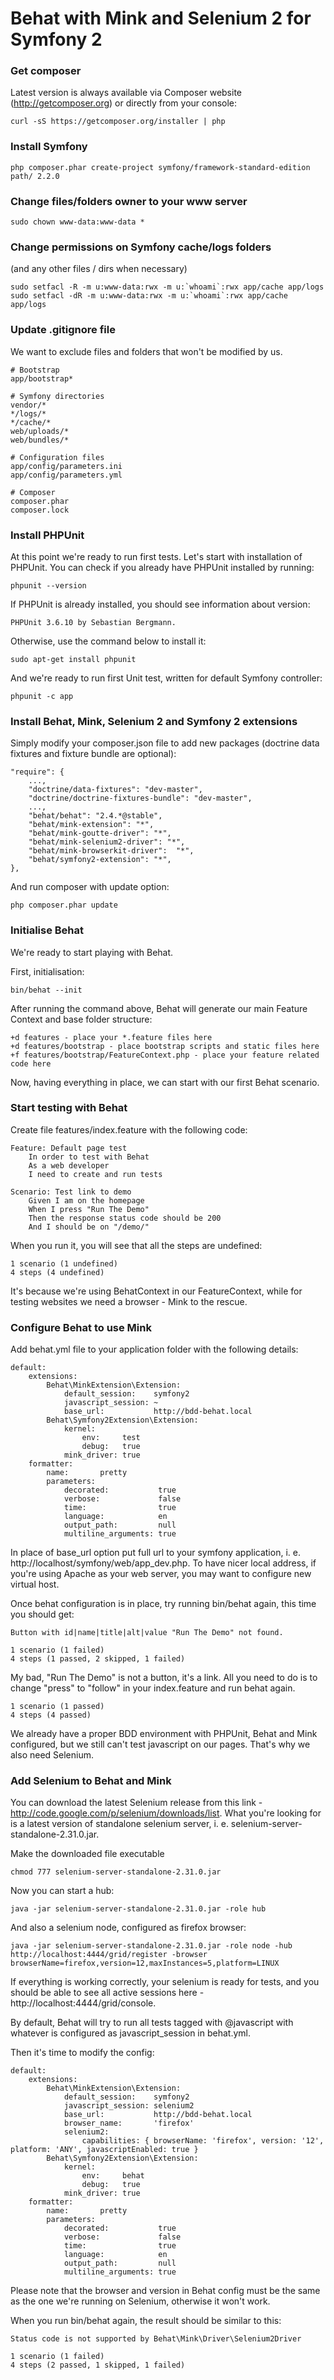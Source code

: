 Behat with Mink and Selenium 2 for Symfony 2
============================================

### Get composer ###

Latest version is always available via Composer website (http://getcomposer.org) or directly from your console:

```
curl -sS https://getcomposer.org/installer | php
```

### Install Symfony ###

```
php composer.phar create-project symfony/framework-standard-edition path/ 2.2.0
```

### Change files/folders owner to your www server ###

```
sudo chown www-data:www-data *
```

### Change permissions on Symfony cache/logs folders ###

(and any other files / dirs when necessary)

```
sudo setfacl -R -m u:www-data:rwx -m u:`whoami`:rwx app/cache app/logs
sudo setfacl -dR -m u:www-data:rwx -m u:`whoami`:rwx app/cache app/logs
```

### Update .gitignore file ###

We want to exclude files and folders that won't be modified by us.

```
# Bootstrap
app/bootstrap*

# Symfony directories
vendor/*
*/logs/*
*/cache/*
web/uploads/*
web/bundles/*

# Configuration files
app/config/parameters.ini
app/config/parameters.yml

# Composer
composer.phar
composer.lock
```

### Install PHPUnit ###

At this point we're ready to run first tests. Let's start with installation of PHPUnit. You can check if you already have PHPUnit installed by running:

```
phpunit --version
```
If PHPUnit is already installed, you should see information about version:
```
PHPUnit 3.6.10 by Sebastian Bergmann.
```
Otherwise, use the command below to install it:
```
sudo apt-get install phpunit
```
And we're ready to run first Unit test, written for default Symfony controller:

```
phpunit -c app
```

### Install Behat, Mink, Selenium 2 and Symfony 2 extensions ###

Simply modify your composer.json file to add new packages (doctrine data fixtures and fixture bundle are optional):
```
"require": {
    ...,
    "doctrine/data-fixtures": "dev-master",
    "doctrine/doctrine-fixtures-bundle": "dev-master",
    ...,
    "behat/behat": "2.4.*@stable",
    "behat/mink-extension": "*",
    "behat/mink-goutte-driver": "*",
    "behat/mink-selenium2-driver": "*",
    "behat/mink-browserkit-driver":  "*",
    "behat/symfony2-extension": "*",
},
```
And run composer with update option:
```
php composer.phar update
```

### Initialise Behat ###

We're ready to start playing with Behat.

First, initialisation:

```
bin/behat --init
```
After running the command above, Behat will generate our main Feature Context and base folder structure:
```
+d features - place your *.feature files here
+d features/bootstrap - place bootstrap scripts and static files here
+f features/bootstrap/FeatureContext.php - place your feature related code here
```
Now, having everything in place, we can start with our first Behat scenario.

### Start testing with Behat ###

Create file features/index.feature with the following code:

```
Feature: Default page test
    In order to test with Behat
    As a web developer
    I need to create and run tests

Scenario: Test link to demo
    Given I am on the homepage
    When I press "Run The Demo"
    Then the response status code should be 200
    And I should be on "/demo/"
```
When you run it, you will see that all the steps are undefined:
```
1 scenario (1 undefined)
4 steps (4 undefined)
```
It's because we're using BehatContext in our FeatureContext, while for testing websites we need a browser - Mink to the rescue.

### Configure Behat to use Mink ###

Add behat.yml file to your application folder with the following details:

```
default:
    extensions:
        Behat\MinkExtension\Extension:
            default_session:    symfony2
            javascript_session: ~
            base_url:           http://bdd-behat.local
        Behat\Symfony2Extension\Extension:
            kernel:
                env:     test
                debug:   true
            mink_driver: true
    formatter:
        name:       pretty
        parameters:
            decorated:           true
            verbose:             false
            time:                true
            language:            en
            output_path:         null
            multiline_arguments: true
```

In place of base_url option put full url to your symfony application, i. e. http://localhost/symfony/web/app_dev.php.
To have nicer local address, if you're using Apache as your web server, you may want to configure new virtual host.

Once behat configuration is in place, try running bin/behat again, this time you should get:

```
Button with id|name|title|alt|value "Run The Demo" not found.

1 scenario (1 failed)
4 steps (1 passed, 2 skipped, 1 failed)
```

My bad, "Run The Demo" is not a button, it's a link. All you need to do is to change "press" to "follow" in your index.feature and run behat again.

```
1 scenario (1 passed)
4 steps (4 passed)
```

We already have a proper BDD environment with PHPUnit, Behat and Mink configured, but we still can't test javascript on our pages.
That's why we also need Selenium.

### Add Selenium to Behat and Mink ###

You can download the latest Selenium release from this link - http://code.google.com/p/selenium/downloads/list.
What you're looking for is a latest version of standalone selenium server, i. e. selenium-server-standalone-2.31.0.jar.

Make the downloaded file executable
```
chmod 777 selenium-server-standalone-2.31.0.jar
```

Now you can start a hub:
```
java -jar selenium-server-standalone-2.31.0.jar -role hub
```

And also a selenium node, configured as firefox browser:
```
java -jar selenium-server-standalone-2.31.0.jar -role node -hub http://localhost:4444/grid/register -browser browserName=firefox,version=12,maxInstances=5,platform=LINUX
```

If everything is working correctly, your selenium is ready for tests, and you should be able to see all active sessions here - http://localhost:4444/grid/console.

By default, Behat will try to run all tests tagged with @javascript with whatever is configured as javascript_session in behat.yml.

Then it's time to modify the config:
```
default:
    extensions:
        Behat\MinkExtension\Extension:
            default_session:    symfony2
            javascript_session: selenium2
            base_url:           http://bdd-behat.local
            browser_name:       'firefox'
            selenium2:
                capabilities: { browserName: 'firefox', version: '12', platform: 'ANY', javascriptEnabled: true }
        Behat\Symfony2Extension\Extension:
            kernel:
                env:     behat
                debug:   true
            mink_driver: true
    formatter:
        name:       pretty
        parameters:
            decorated:           true
            verbose:             false
            time:                true
            language:            en
            output_path:         null
            multiline_arguments: true
```

Please note that the browser and version in Behat config must be the same as the one we're running on Selenium, otherwise it won't work.

When you run bin/behat again, the result should be similar to this:
```
Status code is not supported by Behat\Mink\Driver\Selenium2Driver

1 scenario (1 failed)
4 steps (2 passed, 1 skipped, 1 failed)
```


